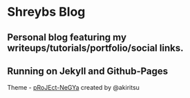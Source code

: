 # Shreybs Blog

## Personal blog featuring my writeups/tutorials/portfolio/social links.

## Running on Jekyll and Github-Pages

Theme - [pRoJEct-NeGYa](https://github.com/akiritsu/pRoJEct-NeGYa) created by @akiritsu

